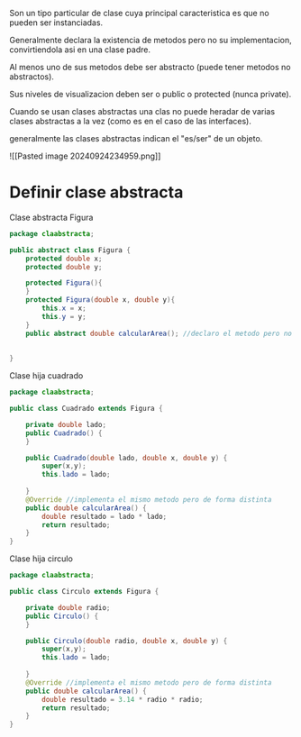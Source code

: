 Son un tipo particular de clase cuya principal caracteristica es que no pueden ser instanciadas.

Generalmente declara la existencia de metodos pero no su implementacion, convirtiendola asi en una clase padre.

Al menos uno de sus metodos debe ser abstracto (puede tener metodos no abstractos).

Sus niveles de visualizacion deben ser o public o protected (nunca private).

Cuando se usan clases abstractas una clas no puede heradar de varias clases abstractas a la vez (como es en el caso de las interfaces).

generalmente las clases abstractas indican el "es/ser" de un objeto.

![[Pasted image 20240924234959.png]]

# Definir clase abstracta

Clase abstracta Figura
```java
package claabstracta;

public abstract class Figura {
	protected double x;
	protected double y;

	protected Figura(){
	}
	protected Figura(double x, double y){
		this.x = x;
		this.y = y;
	}
	public abstract double calcularArea(); //declaro el metodo pero no pongo su implementacion
	
	
}
```

Clase hija cuadrado
```java
package claabstracta;

public class Cuadrado extends Figura {

	private double lado;
	public Cuadrado() {
	}

	public Cuadrado(double lado, double x, double y) {
		super(x,y);
		this.lado = lado;
		
	}
	@Override //implementa el mismo metodo pero de forma distinta
	public double calcularArea() {
		double resultado = lado * lado;
		return resultado;
	}
}
```

Clase hija circulo

```java
package claabstracta;

public class Circulo extends Figura {

	private double radio;
	public Circulo() {
	}

	public Circulo(double radio, double x, double y) {
		super(x,y);
		this.lado = lado;
		
	}
	@Override //implementa el mismo metodo pero de forma distinta
	public double calcularArea() {
		double resultado = 3.14 * radio * radio;
		return resultado; 
	}
}
```